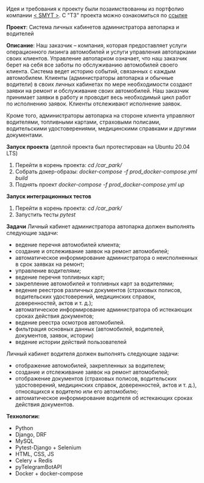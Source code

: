 Идея и требования к проекту были позаимствованны из портфолио компании [< SMYT >](https://smyt.ru/). С  "ТЗ" проекта можно ознакомиться по [ссылке](https://smyt.ru/projects/sistema-lk-polzovatelej-avtoparka/)


**Проект**: Система личных кабинетов администратора автопарка и водителей

**Описание**:  Наш заказчик – компания, которая предоставляет услуги операционного лизинга автомобилей и услуги управления автопарками своих клиентов. Управление автопарком означает, что наш заказчик берет на себя все заботы по обслуживанию автомобилей своего клиента. Система ведет историю событий, связанных с каждым автомобилем. Клиенты (администраторы автопарка и обычные водители) в своих личных кабинетах по мере необходимости создают заявки на ремонт и обслуживание своих автомобилей. Наш заказчик принимает заявки в работу и проводит весь необходимый цикл работ по исполнению заявок. Клиенты отслеживают исполнение заявок.

Кроме того, администраторы автопарка на стороне клиента управляют водителями, топливными картами, страховыми полисами, водительскими удостоверениями, медицинскими справками и другими документами.

**Запуск проекта** (деплой проекта был протестирован на Ubuntu 20.04 LTS)
1. Перейти в корень проекта: *cd /car_park/*
2. Собрать докер-образы: *docker-compose -f prod_docker-compose.yml build*
3. Поднять проект *docker-compose -f prod_docker-compose.yml up*

**Запуск интеграционных тестов**
1. Перейти в корень проекта: *cd /car_park/*
2. Запустить тесты *pytest*

**Задачи**
Личный кабинет администратора автопарка должен выполнять следующие задачи:

-   ведение перечня автомобилей клиента;
-   создание и отслеживание заявок на ремонт автомобилей;
-   автоматическое информирование администратора о неисполненных в срок заявках на ремонт;
- управление водителями;
- ведение перечня топливных карт;
- закрепление автомобилей и топливных карт за водителями;
- ведение реестров различных документов (страховых полисов, водительских удостоверений, медицинских справок, доверенностей, актов и т. д.);
- автоматическое информирование администратора об истекающих сроках действия документов;
- ведение реестра осмотров автомобилей.
- фильтрация основных данных (автомобилей, водителей, документов, заявок, истории)
- ведение истории действий пользователей

Личный кабинет водителя должен выполнять следующие задачи:

- отображение автомобилей, закрепленных за водителем;
- создание и отслеживание заявок на ремонт автомобилей;
- отображение документов (страховых полисов, водительских удостоверений, медицинских справок, доверенностей, актов и т. д.), относящихся к водителю или его автомобилю;
- автоматическое информирование водителя об истекающих сроках действия документов.

**Технологии:**
- Python
- Django, DRF
- MySQL
- Pytest-Django + Selenium
- HTML, CSS, JS 
- Celery + Redis
- pyTelegramBotAPI
- Docker + docker-compose
